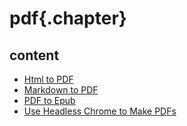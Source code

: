 
# pdf{.chapter}

## content

- [Html to PDF](html_to_pdf.md)
- [Markdown to PDF](markdown_to_pdf.md)
- [PDF to Epub](pdf_to_epub.md)
- [Use Headless Chrome to Make PDFs](use_headless_chrome_to_make_pdfs.md)
